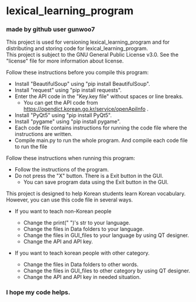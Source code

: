 # lexical_learning_program
### made by github user gunwoo7
This project is used for versioning lexical_learning_program and for distributing and storing code for lexical_learning_program.  
This project is subject to the GNU General Public License v3.0. See the "license" file for more information about license.

Follow these instructions before you compile this program:
+ Install "BeautifulSoup" using "pip install BeautifulSoup".  
+ Install "request" using "pip install requests".  
+ Enter the API code in the "Key.key file" without spaces or line breaks.  
  - You can get the API code from https://opendict.korean.go.kr/service/openApiInfo .
+ Install "PyQt5" using "pip install PyQt5".
+ Install "pygame" using "pip install pygame".
+ Each code file contains instructions for running the code file where the instructions are written.
+ Compile main.py to run the whole program. And compile each code file to run the file

Follow these instructions when running this program:
+ Follow the instructions of the program.
+ Do not press the "X" button. There is a Exit button in the GUI.
  - You can save program data using the Exit button in the GUI.

This project is designed to help Korean students learn Korean vocabulary.
However, you can use this code file in several ways.
- If you want to teach non-Korean people
  + Change the print(" ")'s str to your language.
  + Change the files in Data folders to your language.
  + Change the files in GUI_files to your language by using QT designer.
  + Change the API and API key.

- If you want to teach korean people with other category.
  + Change the files in Data folders to other words.
  + Change the files in GUI_files to other category by using QT designer.
  + Change the API and API key in needed situation.

### I hope my code helps.
